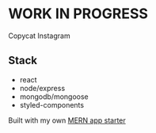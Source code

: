 # WORK IN PROGRESS

Copycat Instagram

## Stack

- react
- node/express
- mongodb/mongoose
- styled-components

Built with my own [MERN app starter](https://github.com/notAro14/mern-starter)
